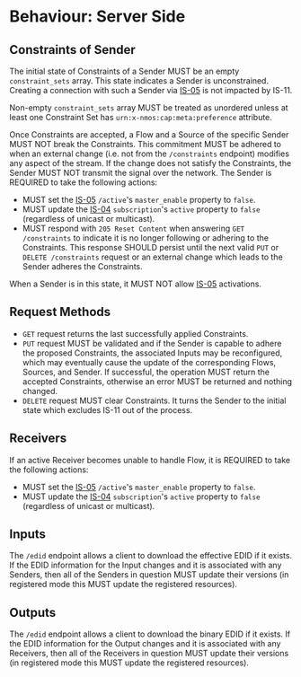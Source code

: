# Behaviour: Server Side

## Constraints of Sender

The initial state of Constraints of a Sender MUST be an empty `constraint_sets` array. This state indicates a Sender is unconstrained. Creating a connection with such a Sender via [IS-05][IS-05] is not impacted by IS-11.

Non-empty `constraint_sets` array MUST be treated as unordered unless at least one Constraint Set has `urn:x-nmos:cap:meta:preference` attribute.

Once Constraints are accepted, a Flow and a Source of the specific Sender MUST NOT break the Constraints. This commitment MUST be adhered to when an external change (i.e. not from the `/constraints` endpoint) modifies any aspect of the stream. If the change does not satisfy the Constraints, the Sender MUST NOT transmit the signal over the network. The Sender is REQUIRED to take the following actions:

- MUST set the [IS-05][IS-05] `/active`'s `master_enable` property to `false`.
- MUST update the [IS-04][IS-04] `subscription`'s `active` property to `false` (regardless of unicast or multicast).
- MUST respond with `205 Reset Content` when answering `GET /constraints` to indicate it is no longer following or adhering to the Constraints. This response SHOULD persist until the next valid `PUT` or `DELETE /constraints` request or an external change which leads to the Sender adheres the Constraints.

When a Sender is in this state, it MUST NOT allow [IS-05][IS-05] activations.

## Request Methods

- `GET` request returns the last successfully applied Constraints.
- `PUT` request MUST be validated and if the Sender is capable to adhere the proposed Constraints, the associated Inputs may be reconfigured, which may eventually cause the update of the corresponding Flows, Sources, and Sender. If successful, the operation MUST return the accepted Constraints, otherwise an error MUST be returned and nothing changed.
- `DELETE` request MUST clear Constraints. It turns the Sender to the initial state which excludes IS-11 out of the process.

## Receivers

If an active Receiver becomes unable to handle Flow, it is REQUIRED to take the following actions:
- MUST set the [IS-05][IS-05] `/active`'s `master_enable` property to `false`.
- MUST update the [IS-04][IS-04] `subscription`'s `active` property to `false` (regardless of unicast or multicast).

## Inputs

The `/edid` endpoint allows a client to download the effective EDID if it exists. If the EDID information for the Input changes and it is associated with any Senders, then all of the Senders in question MUST update their versions (in registered mode this MUST update the registered resources).

## Outputs

The `/edid` endpoint allows a client to download the binary EDID if it exists. If the EDID information for the Output changes and it is associated with any Receivers, then all of the Receivers in question MUST update their versions (in registered mode this MUST update the registered resources).

[IS-04]: https://specs.amwa.tv/is-04/
[IS-05]: https://specs.amwa.tv/is-05/
